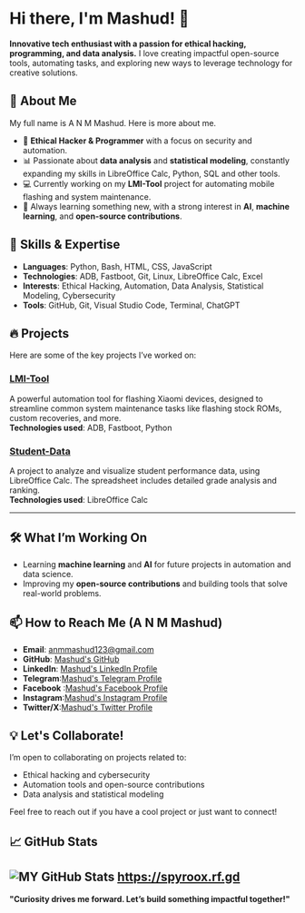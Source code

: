 # Hi there, I'm Mashud! 👋

**Innovative tech enthusiast with a passion for ethical hacking, programming, and data analysis.** I love creating impactful open-source tools, automating tasks, and exploring new ways to leverage technology for creative solutions.

## 🌟 About Me
My full name is A N M Mashud. Here is more about me.
- 🔐 **Ethical Hacker & Programmer** with a focus on security and automation.
- 📊 Passionate about **data analysis** and **statistical modeling**, constantly expanding my skills in LibreOffice Calc, Python, SQL and other tools.
- 💻 Currently working on my **LMI-Tool** project for automating mobile flashing and system maintenance.
- 🌱 Always learning something new, with a strong interest in **AI**, **machine learning**, and **open-source contributions**.

## 🚀 Skills & Expertise
- **Languages**: Python, Bash, HTML, CSS, JavaScript
- **Technologies**: ADB, Fastboot, Git, Linux, LibreOffice Calc, Excel
- **Interests**: Ethical Hacking, Automation, Data Analysis, Statistical Modeling, Cybersecurity
- **Tools**: GitHub, Git, Visual Studio Code, Terminal, ChatGPT

## 🔥 Projects
Here are some of the key projects I’ve worked on:

### [LMI-Tool](https://github.com/anmmashud/LMI-Tool)
A powerful automation tool for flashing Xiaomi devices, designed to streamline common system maintenance tasks like flashing stock ROMs, custom recoveries, and more.  
**Technologies used**: ADB, Fastboot, Python

### [Student-Data](https://github.com/anmmashud/Student-Data)
A project to analyze and visualize student performance data, using LibreOffice Calc. The spreadsheet includes detailed grade analysis and ranking.  
**Technologies used**: LibreOffice Calc

---

## 🛠️ What I’m Working On
- Learning **machine learning** and **AI** for future projects in automation and data science.
- Improving my **open-source contributions** and building tools that solve real-world problems.

## 📫 How to Reach Me (A N M Mashud)
- **Email**: [anmmashud123@gmail.com](mailto:anmmashud123@gmail.com)
- **GitHub**: [Mashud's GitHub](https://github.com/anmmashud)
- **LinkedIn**: [Mashud's LinkedIn Profile](https://www.linkedin.com/in/anmmashud)
- **Telegram**:[Mashud's Telegram Profile](https://t.me/anmmashud)
- **Facebook** :[Mashud's Facebook Profile](https://facebook.com/anm.mashud.9)
- **Instagram**:[Mashud's Instagram Profile](https://instagram.com/anmmashud)
- **Twitter/X**:[Mashud's Twitter Profile](https://x.com/anm_mashud)

## 💡 Let's Collaborate!
I’m open to collaborating on projects related to:
- Ethical hacking and cybersecurity
- Automation tools and open-source contributions
- Data analysis and statistical modeling

Feel free to reach out if you have a cool project or just want to connect!

## 📈 GitHub Stats

![MY GitHub Stats](https://github-readme-stats.vercel.app/api?anmmashud=anmmashud&show_icons=true&theme=radical)
https://spyroox.rf.gd
---

**"Curiosity drives me forward. Let’s build something impactful together!"**

